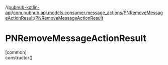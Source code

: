 //[pubnub-kotlin-api](../../../index.md)/[com.pubnub.api.models.consumer.message_actions](../index.md)/[PNRemoveMessageActionResult](index.md)/[PNRemoveMessageActionResult](-p-n-remove-message-action-result.md)

# PNRemoveMessageActionResult

[common]\
constructor()
